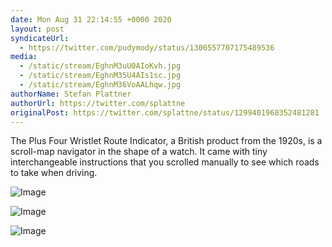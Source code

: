 ```yaml
---
date: Mon Aug 31 22:14:55 +0000 2020
layout: post
syndicateUrl:
  - https://twitter.com/pudymody/status/1300557707175489536
media:
  - /static/stream/EghnM3uU0AIoKvh.jpg
  - /static/stream/EghnM35U4AIs1sc.jpg
  - /static/stream/EghnM36VoAALhqw.jpg
authorName: Stefan Plattner
authorUrl: https://twitter.com/splattne
originalPost: https://twitter.com/splattne/status/1299401968352481281
---
```

The Plus Four Wristlet Route Indicator, a British product from the 1920s,  is a scroll-map navigator in the shape of a watch. It came with tiny interchangeable instructions that you scrolled manually to see which roads to take when driving. 

![Image](/static/stream/EghnM3uU0AIoKvh.jpg)

![Image](/static/stream/EghnM35U4AIs1sc.jpg)

![Image](/static/stream/EghnM36VoAALhqw.jpg)